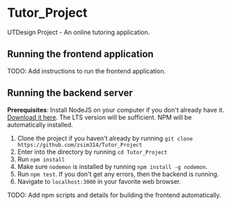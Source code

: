 # Tutor_Project

UTDesign Project - An online tutoring application.

## Running the frontend application

TODO: Add instructions to run the frontend application.

## Running the backend server

**Prerequisites**: Install NodeJS on your computer if you don't already have it. [Download it here](https://nodejs.org/en/). The LTS version will be sufficient. NPM will be automatically installed.

1. Clone the project if you haven't already by running `git clone https://github.com/zsim314/Tutor_Project`
2. Enter into the directory by running `cd Tutor_Project`
3. Run `npm install`
4. Make sure `nodemon` is installed by running `npm install -g nodemon`.
5. Run `npm test`. If you don't get any errors, then the backend is running.
6. Navigate to `localhost:3000` in your favorite web browser.

TODO: Add npm scripts and details for building the frontend automatically.
